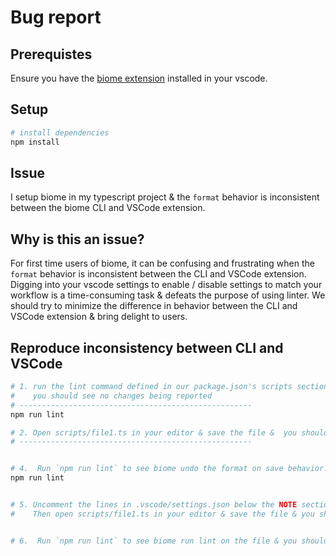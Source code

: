 # Bug report

## Prerequistes
Ensure you have the [biome extension](https://marketplace.visualstudio.com/items?itemName=biomejs.biome) installed in your vscode.

## Setup
```sh
# install dependencies
npm install
```

## Issue
I setup biome in my typescript project & the `format` behavior is inconsistent between the biome CLI and VSCode extension.

## Why is this an issue?
For first time users of biome, it can be confusing and frustrating when the `format` behavior is inconsistent between the CLI and VSCode extension.
Digging into your vscode settings to enable / disable settings to match your workflow is a time-consuming task & defeats the purpose of using linter.
We should try to minimize the difference in behavior between the CLI and VSCode extension & bring delight to users.


## Reproduce inconsistency between CLI and VSCode
```sh
# 1. run the lint command defined in our package.json's scripts section; 
#    you should see no changes being reported
# ----------------------------------------------------
npm run lint

# 2. Open scripts/file1.ts in your editor & save the file &  you should see the file change. I suspect the format on save is no longer using biome & instead using the default vscode formatter settings for javascript/typescript/typescriptreact etc
# ----------------------------------------------------


# 4.  Run `npm run lint` to see biome undo the format on save behavior.
npm run lint


# 5. Uncomment the lines in .vscode/settings.json below the NOTE section
#    Then open scripts/file1.ts in your editor & save the file & you should not see any changes. With the new settings, biome is now using the default vscode formatter.


# 6.  Run `npm run lint` to see biome run lint on the file & you should see no changes.
```

